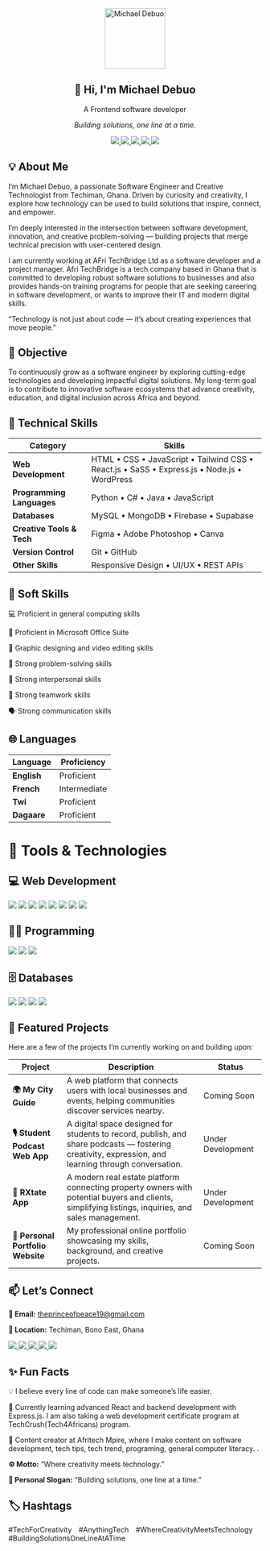 <div align="center">
  <img src="https://github.com/MikeTestimony.png" width="120" alt="Michael Debuo" />
  <h2>👋 Hi, I'm Michael Debuo</h2>
  <p>A Frontend software developer</p>
  <p><em>Building solutions, one line at a time.</em></p>
</div>

 

<p align="center">
  <a href="https://www.linkedin.com/in/michael-debuo-testimony25">
    <img src="https://img.shields.io/badge/-LinkedIn-0072b1?style=for-the-badge&logo=linkedin&logoColor=white" />
  </a>
  <a href="https://github.com/MikeTestimony">
    <img src="https://img.shields.io/badge/-GitHub-181717?style=for-the-badge&logo=github&logoColor=white" />
  </a>
  <a href="https://youtube.com/@afritech-mpire">
    <img src="https://img.shields.io/badge/-YouTube-FF0000?style=for-the-badge&logo=youtube&logoColor=white" />
  </a>
  <a href="https://wa.me/233549062449">
    <img src="https://img.shields.io/badge/-WhatsApp-25D366?style=for-the-badge&logo=whatsapp&logoColor=white" />
  </a>
  <a href="https://michael-debuo-testimony.netlify.app/">
    <img src="https://img.shields.io/badge/-Portfolio-000000?style=for-the-badge&logo=netlify&logoColor=white" />
  </a>
</p>


## 💡 About Me


I’m Michael Debuo, a passionate Software Engineer and Creative Technologist from Techiman, Ghana.
Driven by curiosity and creativity, I explore how technology can be used to build solutions that inspire, connect, and empower.

I’m deeply interested in the intersection between software development, innovation, and creative problem-solving — building projects that merge technical precision with user-centered design.

I am currently working at AFri TechBridge Ltd as a software developer and a project manager. Afri TechBridge is a tech company based in Ghana that is committed to developing robust software solutions to businesses and also provides hands-on training programs for people that are seeking careering in software development, or wants to improve their IT and modern digital skills.

“Technology is not just about code — it’s about creating experiences that move people.”

## 🎯 Objective

To continuously grow as a software engineer by exploring cutting-edge technologies and developing impactful digital solutions.
My long-term goal is to contribute to innovative software ecosystems that advance creativity, education, and digital inclusion across Africa and beyond.

## 🧠 Technical Skills
| Category                  | Skills                                                                         |
| ------------------------- | ------------------------------------------------------------------------------ |
| **Web Development**       | HTML • CSS • JavaScript • Tailwind CSS • React.js • SaSS • Express.js • Node.js • WordPress |
| **Programming Languages** | Python • C# • Java • JavaScript                                                |
| **Databases**             | MySQL • MongoDB • Firebase • Supabase                                                    |
| **Creative Tools & Tech** | Figma • Adobe Photoshop • Canva                                              |
| **Version Control**       | Git • GitHub                                                                   |
| **Other Skills**          | Responsive Design • UI/UX • REST APIs                                          |

## 🧠 Soft Skills

💻 Proficient in general computing skills

🧾 Proficient in Microsoft Office Suite

🎨 Graphic designing and video editing skills

🧩 Strong problem-solving skills

🤝 Strong interpersonal skills

👥 Strong teamwork skills

🗣️ Strong communication skills

## 🌐 Languages

| Language | Proficiency |
|--------------|--------------|
| **English** | Proficient |
| **French** | Intermediate |
| **Twi** | Proficient |
| **Dagaare** | Proficient |

# 🧰 Tools & Technologies
## 💻 Web Development
<div> 
  <img src="https://img.shields.io/badge/-HTML5-E34F26?&style=for-the-badge&logo=html5&logoColor=white" /> 
  <img src="https://img.shields.io/badge/-CSS3-1572B6?&style=for-the-badge&logo=css3&logoColor=white" /> 
  <img src="https://img.shields.io/badge/-JavaScript-F7DF1E?&style=for-the-badge&logo=javascript&logoColor=black" /> 
  <img src="https://img.shields.io/badge/-React-61DAFB?&style=for-the-badge&logo=react&logoColor=black" /> 
  <img src="https://img.shields.io/badge/-Tailwind_CSS-06B6D4?&style=for-the-badge&logo=tailwindcss&logoColor=white" /> 
  <img src="https://img.shields.io/badge/-Node.js-339933?&style=for-the-badge&logo=node.js&logoColor=white" /> 
  <img src="https://img.shields.io/badge/-Express.js-000000?&style=for-the-badge&logo=express&logoColor=white" /> 
  <img src="https://img.shields.io/badge/-WordPress-21759B?&style=for-the-badge&logo=wordpress&logoColor=white" /> 
</div>

## 🧑‍💻 Programming
<div> <img src="https://img.shields.io/badge/-Python-3776AB?&style=for-the-badge&logo=python&logoColor=white" /> <img src="https://img.shields.io/badge/-C%23-512BD4?&style=for-the-badge&logo=c-sharp&logoColor=white" /> <img src="https://img.shields.io/badge/-Java-007396?&style=for-the-badge&logo=java&logoColor=white" /> </div>

## 🗄️ Databases
<div>
  <img src="https://img.shields.io/badge/-MySQL-4479A1?&style=for-the-badge&logo=mysql&logoColor=white" />
  <img src="https://img.shields.io/badge/-MongoDB-47A248?&style=for-the-badge&logo=mongodb&logoColor=white" />
  <img src="https://img.shields.io/badge/-Firebase-FFCA28?&style=for-the-badge&logo=firebase&logoColor=black" />
  <img src="https://img.shields.io/badge/-Supabase-3ECF8E?&style=for-the-badge&logo=supabase&logoColor=white" />
</div>

## 🚀 Featured Projects

Here are a few of the projects I’m currently working on and building upon:

| Project                           | Description                                                                                                                                         | Status            |
| --------------------------------- | --------------------------------------------------------------------------------------------------------------------------------------------------- | ----------------- |
| **🌍 My City Guide**              | A web platform that connects users with local businesses and events, helping communities discover services nearby.                                  | Coming Soon       |
| **🎙️ Student Podcast Web App**   | A digital space designed for students to record, publish, and share podcasts — fostering creativity, expression, and learning through conversation. | Under Development |
| **🏡 RXtate App**                 | A modern real estate platform connecting property owners with potential buyers and clients, simplifying listings, inquiries, and sales management.  | Under Development |
| **💼 Personal Portfolio Website** | My professional online portfolio showcasing my skills, background, and creative projects.                                                           | Coming Soon       |



## 📫 Let’s Connect

**💌 Email:** theprinceofpeace19@gmail.com

**📍 Location:** Techiman, Bono East, Ghana

<a href="https://github.com/MikeTestimony">
  <img src="https://img.shields.io/badge/GitHub-181717?style=for-the-badge&logo=github&logoColor=white" />
</a>
<a href="https://www.linkedin.com/in/michael-debuo-testimony25">
  <img src="https://img.shields.io/badge/LinkedIn-0072b1?style=for-the-badge&logo=linkedin&logoColor=white" />
</a>
<a href="https://youtube.com/@afritech-mpire">
  <img src="https://img.shields.io/badge/YouTube-FF0000?style=for-the-badge&logo=youtube&logoColor=white" />
</a>
<a href="https://wa.me/233549062449">
  <img src="https://img.shields.io/badge/WhatsApp-25D366?style=for-the-badge&logo=whatsapp&logoColor=white" />
</a>
<a href="https://michael-debuo-testimony.netlify.app/">
  <img src="https://img.shields.io/badge/Portfolio-000000?style=for-the-badge&logo=netlify&logoColor=white" />
</a>


## ✨ Fun Facts

💡 I believe every line of code can make someone’s life easier.

🌱 Currently learning advanced React and backend development with Express.js. I am also taking a web development certificate program at TechCrush(Tech4Africans) program.

🎥 Content creator at Afritech Mpire, where I make content on software development, tech tips, tech trend, programing, general computer literacy. 
.

**⚙️ Motto:** “Where creativity meets technology.”

**🧩 Personal Slogan:** “Building solutions, one line at a time.”

## 🏷️ Hashtags

#TechForCreativity #AnythingTech #WhereCreativityMeetsTechnology #BuildingSolutionsOneLineAtATime
